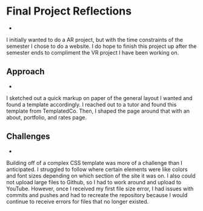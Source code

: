 # Final Project Reflections
-
I initially wanted to do a AR project, but with the time constraints of the semester I chose to do a website. I do hope to finish
this project up after the semester ends to compliment the VR project I have been working on.

## Approach
-
I sketched out a quick markup on paper of the general layout I wanted and found a template accordingly.
I reached out to a tutor and found this template from TemplatedCo. Then, I shaped the page around that with an about, portfolio, and rates page.

## Challenges
-
Building off of a complex CSS template was more of a challenge than I anticipated. I struggled to follow where certain elements were like colors and font sizes
depending on which section of the site it was on. I also could not upload large files to Github, so I had to work around and upload to YouTube. However, once I
received my first file size error, I had issues with commits and pushes and had to recreate the repository because I would continue to receive errors for files
that no longer existed.
